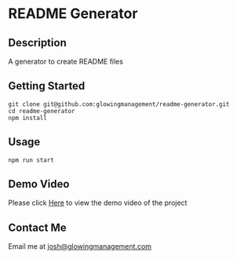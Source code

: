 # README Generator

## Description
A generator to create README files

## Getting Started

```
git clone git@github.com:glowingmanagement/readme-generator.git
cd readme-generator
npm install
```

## Usage

```
npm run start
```

## Demo Video
Please click [Here](https://youtu.be/HQhzqSbDM9s) to view the demo video of the project

## Contact Me
Email me at josh@glowingmanagement.com
